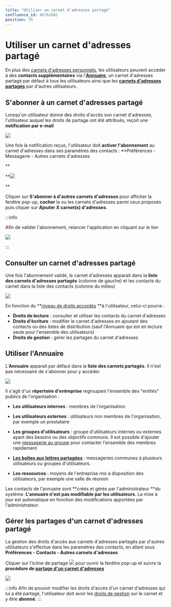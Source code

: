 ```yaml
---
title: "Utiliser un carnet d'adresses partagé"
confluence_id: 86762682
position: 70
---
```

# Utiliser un carnet d'adresses partagé


En plus des [carnets d'adresses personnels](/STAGING/Guide_de_l_utilisateur_4.7/Les_contacts_4.7/Créer_et_éditer_un_carnet_d_adresses_personnel/), les utilisateurs peuvent accéder à des **contacts supplémentaires** via l'[**Annuaire**](#Utiliseruncarnetd'adressespartage-annuaire), un carnet d'adresses partagé par défaut à tous les utilisateurs ainsi que les [**carnets d'adresses partagés**](/STAGING/Guide_de_l_utilisateur_4.7/Les_contacts_4.7/Partager_un_carnet_d_adresses/) par d'autres utilisateurs.

## S'abonner à un carnet d'adresses partagé

Lorsqu'un utilisateur donne des droits d'accès son carnet d'adresses, l'utilisateur auquel les droits de partage ont été attribués, reçoit une **notification par e-mail**

![](../../../attachments/86762682/86764670.png)


Une fois la notification reçue, l'utilisateur doit **activer l'abonnement** au carnet d'adresses dans ses paramètres des contacts : **Préférences - Messagerie - Autres carnets d'adresses


**

**![](../../../attachments/86762682/86764669.png)


**

Cliquer sur **S'abonner à d'autres carnets d'adresses** pour afficher la fenêtre pop-up, **cocher** la ou les carnets d'adresses parmi ceux proposés puis cliquer sur **Ajouter X carnet(s) d'adresses**.


:::info

Afin de valider l'abonnement, relancer l'application en cliquant sur le lien

![](../../../attachments/86762682/86764668.png)

:::


## Consulter un carnet d'adresses partagé

Une fois l'abonnement validé, le carnet d'adresses apparait dans la **liste des carnets d'adresses partagés** (colonne de gauche) et les contacts du carnet dans la liste des contacts (colonne du milieu)

![](../../../attachments/86762682/86764667.png)


En fonction du **[niveau de droits accordés](/STAGING/Guide_de_l_utilisateur_4.7/Les_contacts_4.7/Partager_un_carnet_d_adresses/) **à l'utilisateur, celui-ci pourra :

- **Droits de lecture** : consulter et utiliser les contacts du carnet d'adresses
- **Droits d'écriture** : modifier le carnet d'adresses en ajoutant des contacts ou des listes de distribution (sauf l'Annuaire qui est en lecture seule pour l'ensemble des utilisateurs)
- **Droits de gestion** : gérer les partages du carnet d'adresses


## Utiliser l'Annuaire

L'**Annuaire** apparait par défaut dans la **liste des carnets partagés**. Il n'est pas nécessaire de s'abonner pour y accéder.

![](../../../attachments/86762682/86764666.png)


Il s'agit d'un **répertoire d'entreprise** regroupant l'ensemble des "entités" publics de l'organisation :

- **Les utilisateurs internes** : membres de l'organisation.


- **Les utilisateurs externes** : utilisateurs non membres de l'organisation, par exemple un prestataire


- **Les groupes d'utilisateurs** : groupe d'utilisateurs internes ou externes ayant des besoins ou des objectifs communs. Il est possible d'ajouter une [messagerie au groupe](/STAGING/Guide_de_l_utilisateur_4.7/La_messagerie_4.7/Utiliser_une_messagerie_partagée/) pour contacter l'ensemble des membres rapidement


- **[Les boîtes aux lettres partagées](/STAGING/Guide_de_l_utilisateur_4.7/La_messagerie_4.7/Utiliser_une_messagerie_partagée/)** : messageries communes à plusieurs utilisateurs ou groupes d'utilisateurs.


- **Les ressources** : moyens de l'entreprise mis à disposition des utilisateurs, par exemple une salle de réunion


Les contacts de l'annuaire sont **créés et gérés par l'administrateur **du système. **L'annuaire n'est pas modifiable par les utilisateurs**. La mise à jour est automatique en fonction des modifications apportées par l'administrateur.


## Gérer les partages d'un carnet d'adresses partagé

La gestion des droits d'accès aux carnets d'adresses partagés par d'autres utilisateurs s'effectue dans les paramètres des contacts, en allant sous **Préférences - Contacts - Autres carnets d'adresses**

Cliquer sur l'icône de partage ![](../../../attachments/86762682/86764672.png) pour ouvrir la fenêtre pop-up et suivre la **procédure de [partage d'un carnet d'adresses](/STAGING/Guide_de_l_utilisateur_4.7/Les_contacts_4.7/Partager_un_carnet_d_adresses/)**


![](../../../attachments/86762682/86764665.png)


:::info
Afin de pouvoir modifier les droits d'accès d'un carnet d'adresses qui lui a été partagé, l'utilisateur doit avoir les [droits de gestion](/STAGING/Guide_de_l_utilisateur_4.7/Les_contacts_4.7/Partager_un_carnet_d_adresses/) sur le carnet et y être **abonné**.
:::

